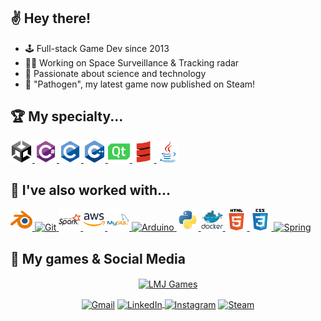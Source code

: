 ## ✌ Hey there! 

- 🕹 Full-stack Game Dev since 2013
- 📡🌌 Working on Space Surveillance & Tracking radar
- 🧪 Passionate about science and technology
- 🧬 "Pathogen", my latest game now published on Steam!

<h2 align="left">🏆 My specialty...</h3>
<p align="left"> 
<a href="https://www.unity.com/" target="_blank" rel="noreferrer"><img src="https://raw.githubusercontent.com/devicons/devicon/master/icons/unity/unity-original.svg" alt="Unity" width="35" height="35"/> </a>
<a href="https://www.c-sharpcorner.com/" target="_blank" rel="noreferrer"><img src="https://raw.githubusercontent.com/devicons/devicon/master/icons/csharp/csharp-original.svg" alt="C#" width="35" height="35"/> </a>
<a href="https://www.cprogramming.com/" target="_blank" rel="noreferrer"><img src="https://raw.githubusercontent.com/devicons/devicon/master/icons/c/c-original.svg" alt="C" width="35" height="35"/> </a> 
<a href="https://cplusplus.com/" target="_blank" rel="noreferrer"><img src="https://raw.githubusercontent.com/devicons/devicon/master/icons/cplusplus/cplusplus-original.svg" alt="C++" width="35" height="35"/> </a>
<a href="https://www.qt.io/" target="_blank" rel="noreferrer"><img src="https://raw.githubusercontent.com/devicons/devicon/master/icons/qt/qt-original.svg" alt="C++" width="35" height="35"/> </a>
<a href="https://www.scala-lang.org" target="_blank" rel="noreferrer"><img src="https://raw.githubusercontent.com/devicons/devicon/master/icons/scala/scala-original.svg" alt="Scala" width="35" height="35"/> </a>
<a href="https://www.java.com" target="_blank" rel="noreferrer"> <img src="https://raw.githubusercontent.com/devicons/devicon/master/icons/java/java-original.svg" alt="Java" width="35" height="35"/></a> 
</p>
<h2 align="left">🥈 I've also worked with...</h3>
<p align="left"> 
<a href="https://www.blender.org/" target="_blank" rel="noreferrer"> 
<img src="https://raw.githubusercontent.com/devicons/devicon/master/icons/blender/blender-original.svg" alt="Blender" width="35" height="35"/> 
</a> 
<a href="https://git-scm.com/" target="_blank" rel="noreferrer"> 
<img src="https://www.vectorlogo.zone/logos/git-scm/git-scm-icon.svg" alt="Git" width="35" height="35"/> 
</a> 
<a href="https://spark.apache.org/" target="_blank" rel="noreferrer"> 
<img src="https://raw.githubusercontent.com/devicons/devicon/master/icons/apachespark/apachespark-original-wordmark.svg" alt="Apache Spark" width="35" height="35"/> 
</a> 
<a href="https://www.aws.amazon.com/" target="_blank" rel="noreferrer"> 
<img src="https://raw.githubusercontent.com/devicons/devicon/master/icons/amazonwebservices/amazonwebservices-original-wordmark.svg" alt="Amazon Web Services" width="35" height="35"/> 
</a> 
<a href="https://www.mysql.com/" target="_blank" rel="noreferrer"> 
<img src="https://raw.githubusercontent.com/devicons/devicon/master/icons/mysql/mysql-original-wordmark.svg" alt="MySql" width="35" height="35"/> 
</a> 
<a href="https://www.arduino.cc/" target="_blank" rel="noreferrer">
<img src="https://cdn.worldvectorlogo.com/logos/arduino-1.svg" alt="Arduino" width="35" height="35"/>
</a>
<a href="https://www.python.org" target="_blank" rel="noreferrer"> 
<img src="https://raw.githubusercontent.com/devicons/devicon/master/icons/python/python-original.svg" alt="Python" width="35" height="35"/> 
</a>
<a href="https://www.docker.com/" target="_blank" rel="noreferrer"> 
<img src="https://raw.githubusercontent.com/devicons/devicon/master/icons/docker/docker-original-wordmark.svg" alt="docker" width="35" height="35"/> 
</a> 
<a href="https://www.w3.org/html/" target="_blank" rel="noreferrer"> 
<img src="https://raw.githubusercontent.com/devicons/devicon/master/icons/html5/html5-original-wordmark.svg" alt="HTML5" width="35" height="35"/> 
</a> 
<a href="https://www.w3schools.com/css/" target="_blank" rel="noreferrer"> 
<img src="https://raw.githubusercontent.com/devicons/devicon/master/icons/css3/css3-original-wordmark.svg" alt="CSS3" width="35" height="35"/> 
</a> 
<a href="https://spring.io/" target="_blank" rel="noreferrer"> 
<img src="https://www.vectorlogo.zone/logos/springio/springio-icon.svg" alt="Spring" width="35" height="35"/> 
</a>
</p>

<h2 align="left">🌟 My games & Social Media</h2>
<p align="center">
<a href="https://lmj-games.com/" target="blank"><img align="center" src="https://lmj-games.com/media/images/LMJ_logoLarge.png" alt="LMJ Games" width="300" height="120"> </a>
<!-- 
<a href="https://store.steampowered.com/app/1907290/Pathogen/" target="blank"><img align="center" src="https://upload.wikimedia.org/wikipedia/commons/c/c1/Steam_2016_logo_black.svg" alt="Pathogen" width="250" height="125"> </a>
<a href="https://store.steampowered.com/app/1907290/Pathogen/" target="blank"><img align="center" src="https://upload.wikimedia.org/wikipedia/commons/5/59/Empty.png" alt="Pathogen" width="110" height="125"> </a>
-->



</p>
<p align="center">
<a href="mailto:luismi1700@gmail.com" target="blank"><img align="center" src="https://logodownload.org/wp-content/uploads/2018/03/gmail-logo-16.png" alt="Gmail" height="30" width="35" /></a>
<a href="https://www.linkedin.com/in/luis-miguel-jim%C3%A9nez-696a47167/" target="blank"><img align="center" src="https://raw.githubusercontent.com/rahuldkjain/github-profile-readme-generator/master/src/images/icons/Social/linked-in-alt.svg" alt="LinkedIn" height="30" width="35"> </a>
<a href="https://www.instagram.com/pathogen.dev/" target="blank"><img align="center" src="https://upload.wikimedia.org/wikipedia/commons/9/95/Instagram_logo_2022.svg" alt="Instagram" height="30" width="35" /></a>
<a href="https://steamcommunity.com/id/sirio120/" target="blank"><img align="center" src="https://upload.wikimedia.org/wikipedia/commons/8/83/Steam_icon_logo.svg" alt="Steam" height="30" width="35" /></a>
</p>
